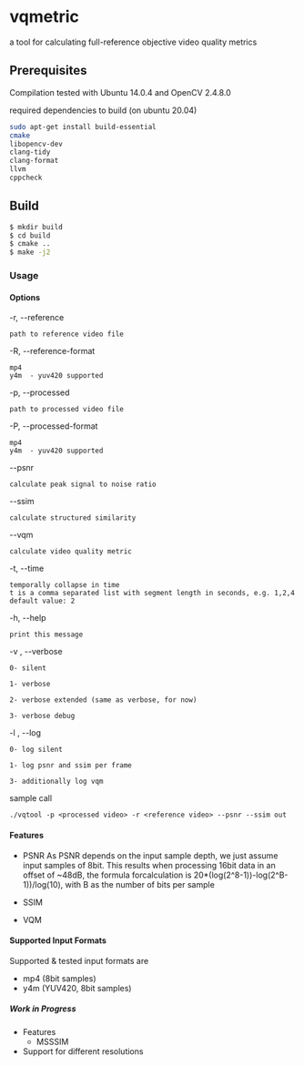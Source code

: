 # vqmetric 

a tool for calculating full-reference objective video quality metrics

## Prerequisites

Compilation tested with Ubuntu 14.0.4 and OpenCV 2.4.8.0 

required dependencies to build (on ubuntu 20.04)

```bash
sudo apt-get install build-essential 
cmake
libopencv-dev
clang-tidy
clang-format
llvm
cppcheck
```

## Build


``` bash 
$ mkdir build
$ cd build
$ cmake ..
$ make -j2 
```

### Usage

#### Options
-r, --reference

	path to reference video file

-R, --reference-format <format>

	mp4
	y4m	 - yuv420 supported

-p, --processed

	path to processed video file

-P, --processed-format <format>

	mp4
	y4m	 - yuv420 supported

--psnr

	calculate peak signal to noise ratio

--ssim

	calculate structured similarity

--vqm 

	calculate video quality metric

-t, --time <t> 
	
	temporally collapse in time
	t is a comma separated list with segment length in seconds, e.g. 1,2,4 
	default value: 2


-h, --help

	print this message

-v <level>, --verbose <level>

	0- silent

	1- verbose

	2- verbose extended (same as verbose, for now) 

	3- verbose debug

-l <level>, --log <level>

	0- log silent

	1- log psnr and ssim per frame

	3- additionally log vqm 

sample call

	./vqtool -p <processed video> -r <reference video> --psnr --ssim out


#### Features

 * PSNR
	As PSNR depends on the input sample depth, we just assume input samples of 8bit. This results when processing 16bit data in an offset of ~48dB, the formula forcalculation is 20*(log(2^8-1))-log(2^B-1))/log(10), with B as the number of bits per sample

 * SSIM
 * VQM
 
#### Supported Input Formats

Supported & tested input formats are 
 * mp4 (8bit samples)
 * y4m (YUV420, 8bit samples)
  
##### Work in Progress

 * Features
   * MSSSIM
 * Support for different resolutions
  
 
